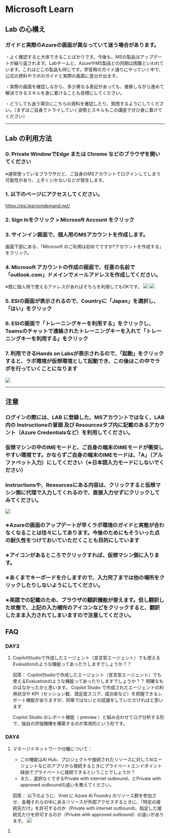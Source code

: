 # Microsoft Learn 

## Lab の心構え

### ガイドと実際のAzureの画面が異なっていて迷う場合があります。
・よく確認すると大体できることばかりです。今後も、MSの製品はアップデートが繰り返されます。Labチームと、AzureやMS製品との同期は困難といわれています。これはどこの製品も同じです。学習用のガイド通りにやっていく中で、公式の資料やラボのガイドと実際の画面に差分が出ます。

・実際の画面を確認しながら、多少異なる表記があっても、推察しながら進めて解決できるスキルを身に着けることも目標にしてください。

・どうしても迷う場合にこちらの資料を確認したり、質問するようにしてください。（まずはご自身でトライしていく姿勢とスキルもこの講座でぜひ身に着けてください）

----
## Lab の利用方法
### 0. Private WindowでEdge または Chrome などのブラウザを開いてください
※通常使っているブラウザだと、ご自身のMSアカウントでログインしてしまう可能性があり、上手くいかないなどが発生します。

### 1. 以下のページにアクセスしてください。
https://esi.learnondemand.net/

### 2. Sign Inをクリック > Microsoft Account をクリック

### 3. サインイン画面で、個人用のMSアカウントを作成します。
画面下部にある、「Microsoft のご利用は初めてですか?アカウントを作成する」をクリック。

### 4. Microsoft アカウントの作成の画面で、任意の名前で「outlook.com」ドメインでメールアドレスを作成してください。
※既に個人用で使えるアドレスがあればそちらを利用してもOKです。
![](assets/2025-10-05-14-39-45.png)
![](assets/2025-10-05-14-40-03.png)

### 5. ESIの画面が表示されるので、Countryに「Japan」を選択し、「はい」をクリック

### 6. ESIの画面で「トレーニングキーを利用する」をクリックし、Teamsのチャットで連絡されたトレーニングキーを入れて「トレーニングキーを利用する」をクリック

### 7. 利用できるHands on Labsが表示されるので、「起動」をクリックすると、ラボ環境が仮想環境として起動でき、この後はこの中でラボを行っていくことになります
![](assets/2025-10-05-14-46-54.png)

----

## 注意
### ログインの際には、LAB に登録した、MSアカウントではなく、LAB 内の Instructionsの冒頭 及び Resourcesタブ内に記載のあるアカウント（Azure Credentialsなど）を利用してください。

### 仮想マシンの中のIMEモードと、ご自身の端末のIMEモードが衝突しやすい環境です。かならずご自身の端末のIMEモードは、「A」（アルファベット入力）にしてください（※日本語入力モードにしないでください）

### Instructionsや、Resourcesにある内容は、クリックすると仮想マシン側に代理で入力してくれるので、直接入力せずにクリックしてみてください。

![](assets/2025-10-05-12-46-29.png)


###  ※Azureの画面のアップデートが早くラボ環境のガイドと実態が合わなくなることは往々にしてあります。今後のためにもそういった点の耐久性をつけておいていただくことも目的にしています

###  ※アイコンがあるところでクリックすれば、仮想マシン側に入ります。

###  ※あくまでキーボードを介しますので、入力完了までは他の場所をクリックしたりしないようにしてください。

### ※英語での記載のため、ブラウザの翻訳機能が使えます。但し翻訳した状態で、上記の入力補完のアイコンなどをクリックすると、翻訳したまま入力されてしまいますので注意してください。

## FAQ

### DAY3
1. CopilotStudioで作成したエージェント（宣言型エージェント）でも使えるEvaluationのような機能ってあったりしますでしょうか？？

    回答：
    CopilotStudioで作成したエージェント（宣言型エージェント）でも使えるEvaluationのような機能ってあったりしますでしょうか？？
    明確なものはなかったかと思います。
    Copilot Studio で作成されたエージェントの利用状況や KPI（セッション数、満足度スコア、成功率など）を把握できるレポート機能がありますが、同等ではないとの認識をしていただければと思います
    
    Copilot Studio のレポート機能（ preview ）と組み合わせてログ分析する形で、独自の評価機構を構築するのが実用的という形です。
 

### DAY4
1. マネージドネットワーク分離について：
    - この機能はAI Hub、プロジェクトや接続されたリソースに対してAIエージェントなどのアプリから接続するときにプライベートエンドポイント経由でプライベートに接続できるということでしょうか？
    - また、選択なくできるPrivate with internet outbound、とPrivate with approved outboundの違いを教えてください。

    回答：
    以下のように、Vnet に Azure AI Foundry のリソース群を参加させ、各種それらの中にあるリソースが外部アクセスするときに、「特定の接続先だけ」を許可するのか（Private with internet outbound)、指定した接続先だけを許可するのか（Private with approved outbound）の違いがあります。
    ![](2025-10-10-12-47-25.png)

1. 
